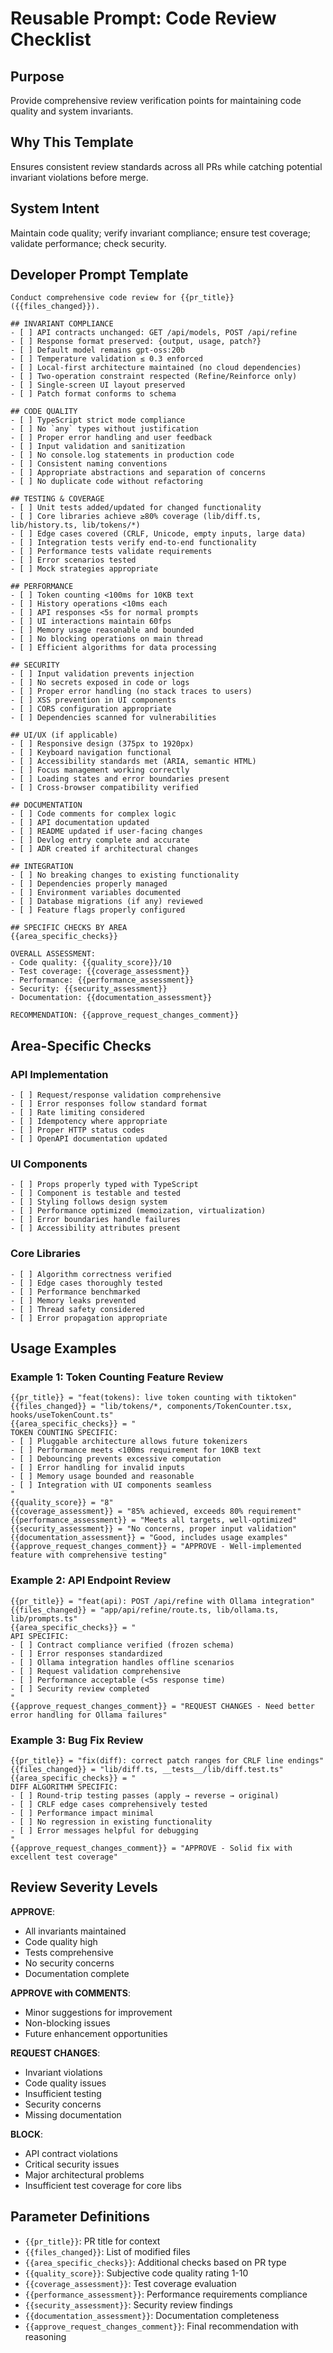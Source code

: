 # Reusable Prompt: Code Review Checklist

## Purpose
Provide comprehensive review verification points for maintaining code quality and system invariants.

## Why This Template
Ensures consistent review standards across all PRs while catching potential invariant violations before merge.

## System Intent
Maintain code quality; verify invariant compliance; ensure test coverage; validate performance; check security.

## Developer Prompt Template

```
Conduct comprehensive code review for {{pr_title}} ({{files_changed}}).

## INVARIANT COMPLIANCE
- [ ] API contracts unchanged: GET /api/models, POST /api/refine
- [ ] Response format preserved: {output, usage, patch?}
- [ ] Default model remains gpt-oss:20b
- [ ] Temperature validation ≤ 0.3 enforced
- [ ] Local-first architecture maintained (no cloud dependencies)
- [ ] Two-operation constraint respected (Refine/Reinforce only)
- [ ] Single-screen UI layout preserved
- [ ] Patch format conforms to schema

## CODE QUALITY
- [ ] TypeScript strict mode compliance
- [ ] No `any` types without justification
- [ ] Proper error handling and user feedback
- [ ] Input validation and sanitization
- [ ] No console.log statements in production code
- [ ] Consistent naming conventions
- [ ] Appropriate abstractions and separation of concerns
- [ ] No duplicate code without refactoring

## TESTING & COVERAGE
- [ ] Unit tests added/updated for changed functionality
- [ ] Core libraries achieve ≥80% coverage (lib/diff.ts, lib/history.ts, lib/tokens/*)
- [ ] Edge cases covered (CRLF, Unicode, empty inputs, large data)
- [ ] Integration tests verify end-to-end functionality
- [ ] Performance tests validate requirements
- [ ] Error scenarios tested
- [ ] Mock strategies appropriate

## PERFORMANCE
- [ ] Token counting <100ms for 10KB text
- [ ] History operations <10ms each
- [ ] API responses <5s for normal prompts
- [ ] UI interactions maintain 60fps
- [ ] Memory usage reasonable and bounded
- [ ] No blocking operations on main thread
- [ ] Efficient algorithms for data processing

## SECURITY
- [ ] Input validation prevents injection
- [ ] No secrets exposed in code or logs
- [ ] Proper error handling (no stack traces to users)
- [ ] XSS prevention in UI components
- [ ] CORS configuration appropriate
- [ ] Dependencies scanned for vulnerabilities

## UI/UX (if applicable)
- [ ] Responsive design (375px to 1920px)
- [ ] Keyboard navigation functional
- [ ] Accessibility standards met (ARIA, semantic HTML)
- [ ] Focus management working correctly
- [ ] Loading states and error boundaries present
- [ ] Cross-browser compatibility verified

## DOCUMENTATION
- [ ] Code comments for complex logic
- [ ] API documentation updated
- [ ] README updated if user-facing changes
- [ ] Devlog entry complete and accurate
- [ ] ADR created if architectural changes

## INTEGRATION
- [ ] No breaking changes to existing functionality
- [ ] Dependencies properly managed
- [ ] Environment variables documented
- [ ] Database migrations (if any) reviewed
- [ ] Feature flags properly configured

## SPECIFIC CHECKS BY AREA
{{area_specific_checks}}

OVERALL ASSESSMENT:
- Code quality: {{quality_score}}/10
- Test coverage: {{coverage_assessment}}
- Performance: {{performance_assessment}}
- Security: {{security_assessment}}
- Documentation: {{documentation_assessment}}

RECOMMENDATION: {{approve_request_changes_comment}}
```

## Area-Specific Checks

### API Implementation
```
- [ ] Request/response validation comprehensive
- [ ] Error responses follow standard format
- [ ] Rate limiting considered
- [ ] Idempotency where appropriate
- [ ] Proper HTTP status codes
- [ ] OpenAPI documentation updated
```

### UI Components
```
- [ ] Props properly typed with TypeScript
- [ ] Component is testable and tested
- [ ] Styling follows design system
- [ ] Performance optimized (memoization, virtualization)
- [ ] Error boundaries handle failures
- [ ] Accessibility attributes present
```

### Core Libraries
```
- [ ] Algorithm correctness verified
- [ ] Edge cases thoroughly tested
- [ ] Performance benchmarked
- [ ] Memory leaks prevented
- [ ] Thread safety considered
- [ ] Error propagation appropriate
```

## Usage Examples

### Example 1: Token Counting Feature Review
```
{{pr_title}} = "feat(tokens): live token counting with tiktoken"
{{files_changed}} = "lib/tokens/*, components/TokenCounter.tsx, hooks/useTokenCount.ts"
{{area_specific_checks}} = "
TOKEN COUNTING SPECIFIC:
- [ ] Pluggable architecture allows future tokenizers
- [ ] Performance meets <100ms requirement for 10KB text
- [ ] Debouncing prevents excessive computation
- [ ] Error handling for invalid inputs
- [ ] Memory usage bounded and reasonable
- [ ] Integration with UI components seamless
"
{{quality_score}} = "8"
{{coverage_assessment}} = "85% achieved, exceeds 80% requirement"
{{performance_assessment}} = "Meets all targets, well-optimized"
{{security_assessment}} = "No concerns, proper input validation"
{{documentation_assessment}} = "Good, includes usage examples"
{{approve_request_changes_comment}} = "APPROVE - Well-implemented feature with comprehensive testing"
```

### Example 2: API Endpoint Review
```
{{pr_title}} = "feat(api): POST /api/refine with Ollama integration"
{{files_changed}} = "app/api/refine/route.ts, lib/ollama.ts, lib/prompts.ts"
{{area_specific_checks}} = "
API SPECIFIC:
- [ ] Contract compliance verified (frozen schema)
- [ ] Error responses standardized
- [ ] Ollama integration handles offline scenarios
- [ ] Request validation comprehensive
- [ ] Performance acceptable (<5s response time)
- [ ] Security review completed
"
{{approve_request_changes_comment}} = "REQUEST CHANGES - Need better error handling for Ollama failures"
```

### Example 3: Bug Fix Review  
```
{{pr_title}} = "fix(diff): correct patch ranges for CRLF line endings"
{{files_changed}} = "lib/diff.ts, __tests__/lib/diff.test.ts"
{{area_specific_checks}} = "
DIFF ALGORITHM SPECIFIC:
- [ ] Round-trip testing passes (apply → reverse → original)
- [ ] CRLF edge cases comprehensively tested
- [ ] Performance impact minimal
- [ ] No regression in existing functionality
- [ ] Error messages helpful for debugging
"
{{approve_request_changes_comment}} = "APPROVE - Solid fix with excellent test coverage"
```

## Review Severity Levels

**APPROVE**: 
- All invariants maintained
- Code quality high
- Tests comprehensive
- No security concerns
- Documentation complete

**APPROVE with COMMENTS**:
- Minor suggestions for improvement
- Non-blocking issues
- Future enhancement opportunities

**REQUEST CHANGES**:
- Invariant violations
- Code quality issues
- Insufficient testing
- Security concerns
- Missing documentation

**BLOCK**:
- API contract violations
- Critical security issues  
- Major architectural problems
- Insufficient test coverage for core libs

## Parameter Definitions
- `{{pr_title}}`: PR title for context
- `{{files_changed}}`: List of modified files
- `{{area_specific_checks}}`: Additional checks based on PR type
- `{{quality_score}}`: Subjective code quality rating 1-10
- `{{coverage_assessment}}`: Test coverage evaluation
- `{{performance_assessment}}`: Performance requirements compliance
- `{{security_assessment}}`: Security review findings
- `{{documentation_assessment}}`: Documentation completeness
- `{{approve_request_changes_comment}}`: Final recommendation with reasoning